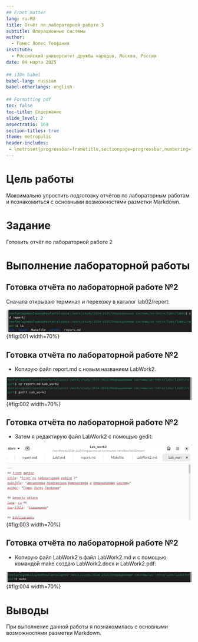 ```yaml
---
## Front matter
lang: ru-RU
title: Отчёт по лабораторной работе 3
subtitle: Операционные системы
author:
  - Гомес Лопес Теофания
institute:
  - Российский университет дружбы народов, Москва, Россия
date: 04 марта 2025

## i18n babel
babel-lang: russian
babel-otherlangs: english

## Formatting pdf
toc: false
toc-title: Содержание
slide_level: 2
aspectratio: 169
section-titles: true
theme: metropolis
header-includes:
 - \metroset{progressbar=frametitle,sectionpage=progressbar,numbering=fraction}
---
```


# Цель работы

Максимально упростить подготовку отчётов по лабораторным работам и познакомиться с основными возможностями разметки Markdown.


# Задание

Готовить отчёт по лабораторной работе 2

# Выполнение лабораторной работы

## Готовка отчёта по лабораторной работе №2

Сначала открываю терминал и перехожу в каталог lab02/report:

![Каталог lab03/report](image/1.png){#fig:001 width=70%}

## Готовка отчёта по лабораторной работе №2

- Копирую файл report.md с новым названием LabWork2.

![Копирование файла](image/2.png){#fig:002 width=70%}

## Готовка отчёта по лабораторной работе №2

- Затем я редактирую файл LabWork2 с помощью gedit:

![Редатирование](image/3.png){#fig:003 width=70%}

## Готовка отчёта по лабораторной работе №2

- Копирую файл LabWork2 в файл LabWork2.md и с помощью командой make создаю LabWork2.docx и LabWork2.pdf:

![Создание abWork2.docx и LabWork2.pdf](image/4.png){#fig:004 width=70%}

# Выводы

При выполнение данной работы я познакомилась с основными возможностями разметки Markdown.

